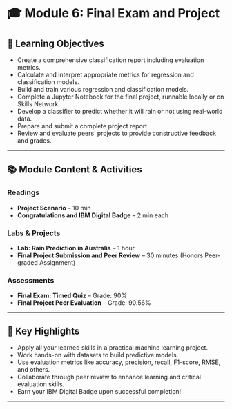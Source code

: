 # 🎓 Module 6: Final Exam and Project

## 🎯 Learning Objectives
- Create a comprehensive classification report including evaluation metrics.
- Calculate and interpret appropriate metrics for regression and classification models.
- Build and train various regression and classification models.
- Complete a Jupyter Notebook for the final project, runnable locally or on Skills Network.
- Develop a classifier to predict whether it will rain or not using real-world data.
- Prepare and submit a complete project report.
- Review and evaluate peers’ projects to provide constructive feedback and grades.

---

## 📚 Module Content & Activities

### Readings
- **Project Scenario** – 10 min  
- **Congratulations and IBM Digital Badge** – 2 min each  

### Labs & Projects
- **Lab: Rain Prediction in Australia** – 1 hour  
- **Final Project Submission and Peer Review** – 30 minutes (Honors Peer-graded Assignment)  

### Assessments
- **Final Exam: Timed Quiz** – Grade: 90%  
- **Final Project Peer Evaluation** – Grade: 90.56%

---

## 🔑 Key Highlights
- Apply all your learned skills in a practical machine learning project.
- Work hands-on with datasets to build predictive models.
- Use evaluation metrics like accuracy, precision, recall, F1-score, RMSE, and others.
- Collaborate through peer review to enhance learning and critical evaluation skills.
- Earn your IBM Digital Badge upon successful completion!

---
